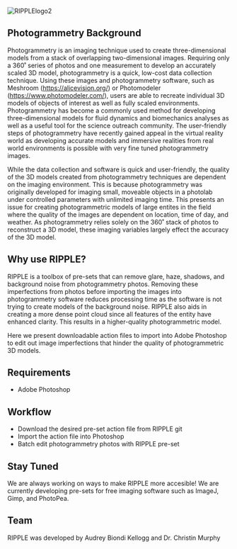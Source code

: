 ![RIPPLElogo2](https://user-images.githubusercontent.com/80370952/181084011-184db5b6-0087-45fd-97d3-e09481352736.png)
## Photogrammetry Background 

Photogrammetry is an imaging technique used to create three-dimensional models from a stack of overlapping two-dimensional images. Requiring only a 360˚ series of photos and one measurement to develop an accurately scaled 3D model, photogrammetry is a quick, low-cost data collection technique. Using these images and photogrammetry software, such as Meshroom (https://alicevision.org/) or Photomodeler (https://www.photomodeler.com/), users are able to recreate individual 3D models of objects of interest as well as fully scaled environments. Photogrammetry has become a commonly used method for developing three-dimensional models for fluid dynamics and biomechanics analyses as well as a useful tool for the science outreach community. The user-friendly steps of photogrammetry have recently gained appeal in the virtual reality world as developing accurate models and immersive realities from real world environments is possible with very fine tuned photogrammetry images. 

While the data collection and software is quick and user-friendly, the quality of the 3D models created from photogrammetry techniques are dependent on the imaging environment. This is because photogrammetry was originally developed for imaging small, moveable objects in a photolab under controlled parameters with unlimited imaging time. This presents an issue for creating photogrammetric models of large entites in the field where the quality of the images are dependent on location, time of day, and weather. As photogrammetry relies solely on the 360˚ stack of photos to reconstruct a 3D model, these imaging variables largely effect the accuracy of the 3D model.

## Why use RIPPLE? 

RIPPLE is a toolbox of pre-sets that can remove glare, haze, shadows, and background noise from photogrammetry photos. Removing these imperfections from photos before importing the images into photogrammetry software reduces processing time as the software is not trying to create models of the background noise. RIPPLE also aids in creating a more dense point cloud since all features of the entity have enhanced clarity. This results in a higher-quality photogrammetric model. 

Here we present downloadable action files to import into Adobe Photoshop to edit out image imperfections that hinder the quality of photogrammetric 3D models.

## Requirements 

* Adobe Photoshop

## Workflow

* Download the desired pre-set action file from RIPPLE git
* Import the action file into Photoshop
* Batch edit photogrammetry photos with RIPPLE pre-set

## Stay Tuned

We are always working on ways to make RIPPLE more accesible! We are currently developing pre-sets for free imaging software such as ImageJ, Gimp, and PhotoPea. 

## Team

RIPPLE was developed by Audrey Biondi Kellogg and Dr. Christin Murphy 
